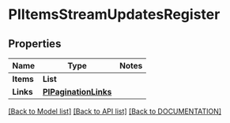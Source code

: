# PIItemsStreamUpdatesRegister

## Properties
Name | Type | Notes
------------ | ------------- | -------------
**Items** | **List<PIStreamUpdatesRegister>**
**Links** | **[**PIPaginationLinks**](../Model/PIPaginationLinks.md)**

[[Back to Model list]](../../DOCUMENTATION.md#documentation-for-models) [[Back to API list]](../../DOCUMENTATION.md#documentation-for-api-endpoints) [[Back to DOCUMENTATION]](../../DOCUMENTATION.md)
